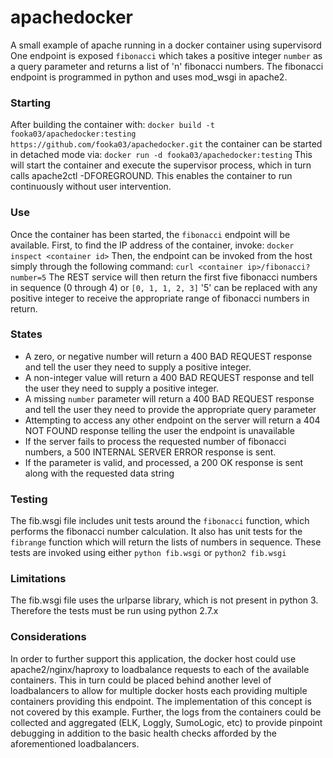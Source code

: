 # apachedocker
A small example of apache running in a docker container using supervisord
One endpoint is exposed `fibonacci` which takes a positive integer `number` as a query parameter and returns a list of 'n' fibonacci numbers.  The fibonacci endpoint is programmed in python and uses mod_wsgi in apache2.

### Starting
After building the container with:
    ```
    docker build -t fooka03/apachedocker:testing https://github.com/fooka03/apachedocker.git
    ```
the container can be started in detached mode via: `docker run -d fooka03/apachedocker:testing`  This will start the container and execute the supervisor process, which in turn calls apache2ctl -DFOREGROUND.  This enables the container to run continuously without user intervention.

### Use
Once the container has been started, the `fibonacci` endpoint will be available.  First, to find the IP address of the container, invoke: `docker inspect <container id>`  Then, the endpoint can be invoked from the host simply through the following command: `curl <container ip>/fibonacci?number=5`  The REST service will then return the first five fibonacci numbers in sequence (0 through 4) or `[0, 1, 1, 2, 3]`  '5' can be replaced with any positive integer to receive the appropriate range of fibonacci numbers in return.

### States
 * A zero, or negative number will return a 400 BAD REQUEST response and tell the user they need to supply a positive integer.
 * A non-integer value will return a 400 BAD REQUEST response and tell the user they need to supply a positive integer.
 * A missing `number` parameter will return a 400 BAD REQUEST response and tell the user they need to provide the appropriate query parameter
 * Attempting to access any other endpoint on the server will return a 404 NOT FOUND response telling the user the endpoint is unavailable
 * If the server fails to process the requested number of fibonacci numbers, a 500 INTERNAL SERVER ERROR response is sent.
 * If the parameter is valid, and processed, a 200 OK response is sent along with the requested data string

### Testing
The fib.wsgi file includes unit tests around the `fibonacci` function, which performs the fibonacci number calculation.  It also has unit tests for the `fibrange` function which will return the lists of numbers in sequence.  These tests are invoked using either `python fib.wsgi` or `python2 fib.wsgi`

### Limitations
The fib.wsgi file uses the urlparse library, which is not present in python 3.  Therefore the tests must be run using python 2.7.x

### Considerations
In order to further support this application, the docker host could use apache2/nginx/haproxy to loadbalance requests to each of the available containers.  This in turn could be placed behind another level of loadbalancers to allow for multiple docker hosts each providing multiple containers providing this endpoint.  The implementation of this concept is not covered by this example.  Further, the logs from the containers could be collected and aggregated (ELK, Loggly, SumoLogic, etc) to provide pinpoint debugging in addition to the basic health checks afforded by the aforementioned loadbalancers.
